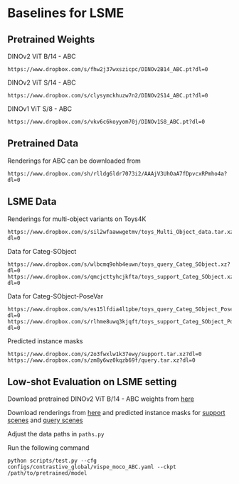 # Baselines for LSME

## Pretrained Weights
DINOv2 ViT B/14 - ABC
```
https://www.dropbox.com/s/fhw2j37wxszicpc/DINOv2B14_ABC.pt?dl=0
```
DINOv2 ViT S/14 - ABC
```
https://www.dropbox.com/s/clysymckhuzw7n2/DINOv2S14_ABC.pt?dl=0
```
DINOv1 ViT S/8 - ABC
```
https://www.dropbox.com/s/vkv6c6koyyom70j/DINOv1S8_ABC.pt?dl=0
```

## Pretrained Data
Renderings for ABC can be downloaded from
```
https://www.dropbox.com/sh/rlldg6ldr7073i2/AAAjV3UhOaA7fDpvcxRPmho4a?dl=0
```

## LSME Data
Renderings for multi-object variants on Toys4K
```
https://www.dropbox.com/s/sil2wfaawwgetmv/toys_Multi_Object_data.tar.xz?dl=0
```
Data for Categ-SObject
```
https://www.dropbox.com/s/wlbcmq9ohb4euwn/toys_query_Categ_SObject.xz?dl=0
https://www.dropbox.com/s/qmcjcttyhcjkfta/toys_support_Categ_SObject.xz?dl=0
```
Data for Categ-SObject-PoseVar
```
https://www.dropbox.com/s/es15lfdia4l1pbe/toys_query_Categ_SObject_PoseVar.tar.xz?dl=0
https://www.dropbox.com/s/rlhme8uwq3kjqft/toys_support_Categ_SObject_PoseVar.tar.xz?dl=0
```
Predicted instance masks
```
https://www.dropbox.com/s/2o3fwxlw1k37ewy/support.tar.xz?dl=0
https://www.dropbox.com/s/zm8y6wz0kqzb69f/query.tar.xz?dl=0
```

## Low-shot Evaluation on LSME setting
Download pretrained DINOv2 ViT B/14 - ABC weights from [here](https://www.dropbox.com/s/fhw2j37wxszicpc/DINOv2B14_ABC.pt?dl=0)

Download renderings from [here](https://www.dropbox.com/s/sil2wfaawwgetmv/toys_Multi_Object_data.tar.xz?dl=0) and predicted instance masks for [support scenes](https://www.dropbox.com/s/2o3fwxlw1k37ewy/support.tar.xz?dl=0) and [query scenes](https://www.dropbox.com/s/zm8y6wz0kqzb69f/query.tar.xz?dl=0)

Adjust the data paths in `paths.py`

Run the following command
```
python scripts/test.py --cfg configs/contrastive_global/vispe_moco_ABC.yaml --ckpt /path/to/pretrained/model
```



